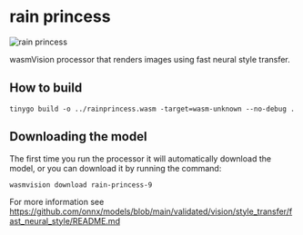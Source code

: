 # rain princess

![rain princess](../../images/rainprincess-processor.png)

wasmVision processor that renders images using fast neural style transfer.

## How to build

```shell
tinygo build -o ../rainprincess.wasm -target=wasm-unknown --no-debug .
```

## Downloading the model

The first time you run the processor it will automatically download the model, or you can download it by running the command:

```shell
wasmvision download rain-princess-9
```

For more information see https://github.com/onnx/models/blob/main/validated/vision/style_transfer/fast_neural_style/README.md
